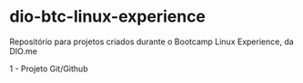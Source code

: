 # dio-btc-linux-experience
Repositório para projetos criados durante o Bootcamp Linux Experience, da DIO.me

1 - Projeto Git/Github